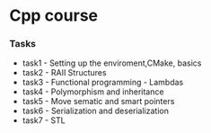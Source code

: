 # Cpp course

### Tasks
- task1 - Setting up the enviroment,CMake, basics
- task2 - RAII Structures
- task3 - Functional programming - Lambdas
- task4 - Polymorphism and inheritance
- task5 - Move sematic and smart pointers
- task6 - Serialization and deserialization
- task7 - STL

